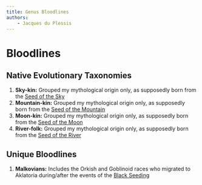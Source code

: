 ```yaml
---
title: Genus Bloodlines
authors:
    - Jacques du Plessis
---
```


# Bloodlines

## Native Evolutionary Taxonomies

1. **Sky-kin:** Grouped my mythological origin only, as supposedly born from the [Seed of the Sky](../../history/myths/seeds_of_life.md#the-seed-of-the-sky)
1. **Mountain-kin:** Grouped my mythological origin only, as supposedly born from the [Seed of the Mountain](../../history/myths/seeds_of_life.md#the-seed-of-the-mountain)
1. **Moon-kin:** Grouped my mythological origin only, as supposedly born from the [Seed of the Moon](../../history/myths/seeds_of_life.md#the-seed-of-the-moon)
1. **River-folk:** Grouped my mythological origin only, as supposedly born from the [Seed of the River](../../history/myths/seeds_of_life.md#the-seed-of-the-river)


## Unique Bloodlines

1. **Malkovians:** Includes the Orkish and Goblinoid races who migrated to Aklatoria during/after the events of the [Black Seeding](../../history/myths/black_seeding.md)